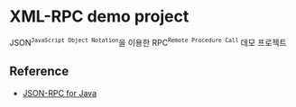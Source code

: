 # XML-RPC demo project

JSON<sup>`JavaScript Object Notation`</sup>을 이용한 RPC<sup>`Remote Procedure Call`</sup> 데모 프로젝트 

## Reference

* [JSON-RPC for Java](https://github.com/briandilley/jsonrpc4j)